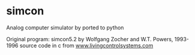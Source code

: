 # simcon
Analog computer simulator by ported to python

Original program: simcon5.2 by Wolfgang Zocher and W.T. Powers, 1993-1996
source code in c from www.livingcontrolsystems.com
